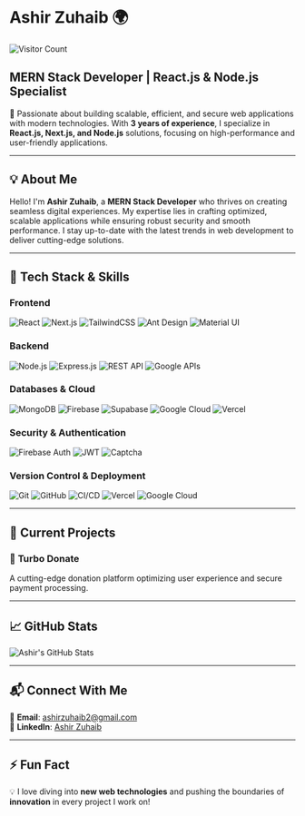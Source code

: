 # **Ashir Zuhaib** 🌍
![Visitor Count](https://komarev.com/ghpvc/?username=AshirZuhaib&color=blue)


## **MERN Stack Developer | React.js & Node.js Specialist**

🚀 Passionate about building scalable, efficient, and secure web applications with modern technologies. With **3 years of experience**, I specialize in **React.js, Next.js, and Node.js** solutions, focusing on high-performance and user-friendly applications.

---

## 💡 **About Me**
Hello! I'm **Ashir Zuhaib**, a **MERN Stack Developer** who thrives on creating seamless digital experiences. My expertise lies in crafting optimized, scalable applications while ensuring robust security and smooth performance. I stay up-to-date with the latest trends in web development to deliver cutting-edge solutions.

---

## 🔧 **Tech Stack & Skills**

### **Frontend**
![React](https://img.shields.io/badge/React-20232A?style=for-the-badge&logo=react&logoColor=61DAFB)
![Next.js](https://img.shields.io/badge/Next.js-000000?style=for-the-badge&logo=next.js&logoColor=white)
![TailwindCSS](https://img.shields.io/badge/TailwindCSS-38B2AC?style=for-the-badge&logo=tailwind-css&logoColor=white)
![Ant Design](https://img.shields.io/badge/Ant%20Design-0170FE?style=for-the-badge&logo=ant-design&logoColor=white)
![Material UI](https://img.shields.io/badge/Material%20UI-0081CB?style=for-the-badge&logo=mui&logoColor=white)

### **Backend**
![Node.js](https://img.shields.io/badge/Node.js-43853D?style=for-the-badge&logo=node.js&logoColor=white)
![Express.js](https://img.shields.io/badge/Express.js-000000?style=for-the-badge&logo=express&logoColor=white)
![REST API](https://img.shields.io/badge/REST-02569B?style=for-the-badge&logo=rest&logoColor=white)
![Google APIs](https://img.shields.io/badge/Google%20APIs-4285F4?style=for-the-badge&logo=google&logoColor=white)

### **Databases & Cloud**
![MongoDB](https://img.shields.io/badge/MongoDB-4EA94B?style=for-the-badge&logo=mongodb&logoColor=white)
![Firebase](https://img.shields.io/badge/Firebase-FFCA28?style=for-the-badge&logo=firebase&logoColor=black)
![Supabase](https://img.shields.io/badge/Supabase-3ECF8E?style=for-the-badge&logo=supabase&logoColor=white)
![Google Cloud](https://img.shields.io/badge/Google%20Cloud-4285F4?style=for-the-badge&logo=google-cloud&logoColor=white)
![Vercel](https://img.shields.io/badge/Vercel-000000?style=for-the-badge&logo=vercel&logoColor=white)

### **Security & Authentication**
![Firebase Auth](https://img.shields.io/badge/Firebase%20Auth-FFCA28?style=for-the-badge&logo=firebase&logoColor=black)
![JWT](https://img.shields.io/badge/JWT-000000?style=for-the-badge&logo=jsonwebtokens&logoColor=white)
![Captcha](https://img.shields.io/badge/Captcha-17A2B8?style=for-the-badge&logoColor=white)

### **Version Control & Deployment**
![Git](https://img.shields.io/badge/Git-F05032?style=for-the-badge&logo=git&logoColor=white)
![GitHub](https://img.shields.io/badge/GitHub-181717?style=for-the-badge&logo=github&logoColor=white)
![CI/CD](https://img.shields.io/badge/CI/CD-2088FF?style=for-the-badge&logo=github-actions&logoColor=white)
![Vercel](https://img.shields.io/badge/Vercel-000000?style=for-the-badge&logo=vercel&logoColor=white)
![Google Cloud](https://img.shields.io/badge/Google%20Cloud-4285F4?style=for-the-badge&logo=google-cloud&logoColor=white)

---

## 🚀 **Current Projects**
### 🔹 **Turbo Donate**
A cutting-edge donation platform optimizing user experience and secure payment processing.

---

## 📈 **GitHub Stats**
![Ashir's GitHub Stats](https://github-readme-stats.vercel.app/api?username=Ashir-zuhaib&show_icons=true&theme=tokyonight)

---

## 📬 **Connect With Me**
📧 **Email**: ashirzuhaib2@gmail.com  
💼 **LinkedIn**: [Ashir Zuhaib](https://www.linkedin.com/in/ashir-zuhaib/)  

---

## ⚡ **Fun Fact**
💡 I love diving into **new web technologies** and pushing the boundaries of **innovation** in every project I work on!

